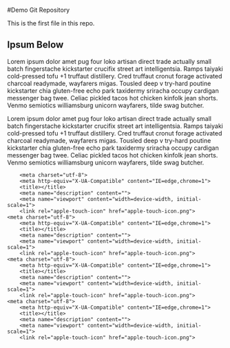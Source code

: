 #Demo Git Repository


This is the first file in this repo.

## Ipsum Below

Lorem ipsum dolor amet pug four loko artisan direct trade actually small batch fingerstache kickstarter crucifix street art intelligentsia. Ramps taiyaki cold-pressed tofu +1 truffaut distillery. Cred truffaut cronut forage activated charcoal readymade, wayfarers migas. Tousled deep v try-hard poutine kickstarter chia gluten-free echo park taxidermy sriracha occupy cardigan messenger bag twee. Celiac pickled tacos hot chicken kinfolk jean shorts. Venmo semiotics williamsburg unicorn wayfarers, tilde swag butcher.

Lorem ipsum dolor amet pug four loko artisan direct trade actually small batch fingerstache kickstarter crucifix street art intelligentsia. Ramps taiyaki cold-pressed tofu +1 truffaut distillery. Cred truffaut cronut forage activated charcoal readymade, wayfarers migas. Tousled deep v try-hard poutine kickstarter chia gluten-free echo park taxidermy sriracha occupy cardigan messenger bag twee. Celiac pickled tacos hot chicken kinfolk jean shorts. Venmo semiotics williamsburg unicorn wayfarers, tilde swag butcher.

        <meta charset="utf-8">
        <meta http-equiv="X-UA-Compatible" content="IE=edge,chrome=1">
        <title></title>
        <meta name="description" content="">
        <meta name="viewport" content="width=device-width, initial-scale=1">
        <link rel="apple-touch-icon" href="apple-touch-icon.png">        <meta charset="utf-8">
        <meta http-equiv="X-UA-Compatible" content="IE=edge,chrome=1">
        <title></title>
        <meta name="description" content="">
        <meta name="viewport" content="width=device-width, initial-scale=1">
        <link rel="apple-touch-icon" href="apple-touch-icon.png">        <meta charset="utf-8">
        <meta http-equiv="X-UA-Compatible" content="IE=edge,chrome=1">
        <title></title>
        <meta name="description" content="">
        <meta name="viewport" content="width=device-width, initial-scale=1">
        <link rel="apple-touch-icon" href="apple-touch-icon.png">        <meta charset="utf-8">
        <meta http-equiv="X-UA-Compatible" content="IE=edge,chrome=1">
        <title></title>
        <meta name="description" content="">
        <meta name="viewport" content="width=device-width, initial-scale=1">
        <link rel="apple-touch-icon" href="apple-touch-icon.png">

